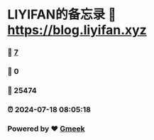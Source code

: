 # LIYIFAN的备忘录 :link: https://blog.liyifan.xyz 
### :page_facing_up: [7](https://blog.liyifan.xyz/tag.html) 
### :speech_balloon: 0 
### :hibiscus: 25474 
### :alarm_clock: 2024-07-18 08:05:18 
### Powered by :heart: [Gmeek](https://github.com/Meekdai/Gmeek)
